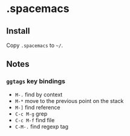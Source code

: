 # .spacemacs
## Install
Copy `.spacemacs` to `~/`.

## Notes
### `ggtags` key bindings
  * `M-.` find by context
  * `M-*` move to the previous point on the stack
  * `M-]` find reference
  * `C-c M-g` grep
  * `C-c M-f` find file
  * `C-M-.` find regexp tag
